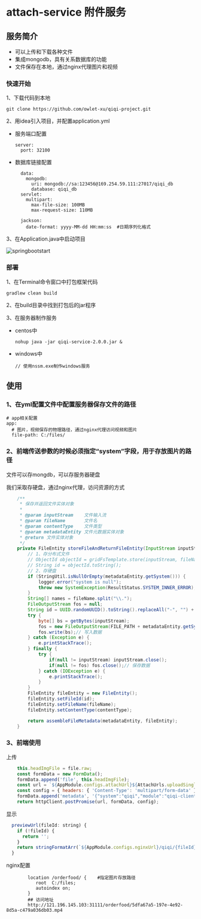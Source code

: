 # attach-service 附件服务

## 服务简介

+ 可以上传和下载各种文件
+ 集成mongodb，具有关系数据库的功能
+ 文件保存在本地，通过nginx代理图片和视频

### 快速开始

1、下载代码到本地

```
git clone https://github.com/owlet-xu/qiqi-project.git
```

2、用idea引入项目，并配置application.yml

- 服务端口配置

  ```
  server:
    port: 32100 
  ```

- 数据库链接配置

  ```
    data:
      mongodb:
        uri: mongodb://sa:123456@169.254.59.111:27017/qiqi_db
        database: qiqi_db
    servlet:
      multipart:
        max-file-size: 100MB
        max-request-size: 110MB
  
    jackson:
      date-format: yyyy-MM-dd HH:mm:ss  #日期序列化格式
  ```

3、在Application.java中启动项目

![springbootstart](D:/Code%20Github/qiqi-project/qiqi-service/docs/imgs/springbootstart.jpg "springbootstart")



### 部署

1、在Terminal命令窗口中打包框架代码

```
gradlew clean build
```

2、在build目录中找到打包后的jar程序

3、在服务器制作服务

- centos中

  ```
  nohup java -jar qiqi-service-2.0.0.jar &
  ```

- windows中

  ```
  // 使用nssm.exe制作windows服务
  ```


## 使用

### 1、在yml配置文件中配置服务器保存文件的路径

```
# app相关配置
app:
  # 图片，视频保存的物理路径，通过nginx代理访问视频和图片
  file-path: C:/files/
```



### 2、前端传送参数的时候必须指定“system”字段，用于存放图片的路径

文件可以存mongdb，可以存服务器硬盘

我们采取存硬盘，通过nginx代理，访问资源的方式

```java
    /**
     * 保存并返回文件实体对象
     *
     * @param inputStream    文件输入流
     * @param fileName       文件名
     * @param contentType    文件类型
     * @param metadataEntity 文件元数据实体对象
     * @return 文件实体对象
     */
    private FileEntity storeFileAndReturnFileEntity(InputStream inputStream, String fileName, String contentType, MetadataEntity metadataEntity) {
        // 1、存分布式文件
        // ObjectId objectId = gridFsTemplate.store(inputStream, fileName, contentType, metadataEntity);
        // String id = objectId.toString();
        // 2、存硬盘
        if (StringUtil.isNullOrEmpty(metadataEntity.getSystem())) {
            logger.error("system is null");
            throw new SystemException(ResultStatus.SYSTEM_INNER_ERROR);
        }
        String[] names = fileName.split("\\.");
        FileOutputStream fos = null;
        String id = UUID.randomUUID().toString().replaceAll("-", "") + "." + names[names.length - 1];
        try {
            byte[] bs = getBytes(inputStream);
            fos = new FileOutputStream(FILE_PATH + metadataEntity.getSystem() + "/" + id);
            fos.write(bs);// 写入数据
        } catch (Exception e) {
            e.printStackTrace();
        } finally {
            try {
                if(null != inputStream) inputStream.close();
                if(null != fos) fos.close();// 保存数据
            } catch (IOException e) {
                e.printStackTrace();
            }
        }
        FileEntity fileEntity = new FileEntity();
        fileEntity.setFileId(id);
        fileEntity.setFileName(fileName);
        fileEntity.setContentType(contentType);

        return assembleFileMetadata(metadataEntity, fileEntity);
    }
```



### 3、前端使用

上传

```javascript
    this.headImgFile = file.raw;
    const formData = new FormData();
    formData.append('file', this.headImgFile);
    const url = `${AppModule.configs.attachUrl}${AttachUrls.uploadSingle}`;
    const config = { headers: { 'Content-Type': 'multipart/form-data' } };
    formData.append('metadata', '{"system":"qiqi","module":"qiqi-client","businessId":""}');
    return httpClient.postPromise(url, formData, config);
```

显示

```javascript
  previewUrl(fileId: string) {
    if (!fileId) {
      return '';
    }
    return stringFormatArr(`${AppModule.configs.nginxUrl}/qiqi/{fileId}`, [fileId]);
  }
```

nginx配置

```
		location /orderfood/ {    #指定图片存放路径
           root  C:/files;
           autoindex on;
        }
        ## 访问地址
        http://121.196.145.103:31111/orderfood/5dfa67a5-197e-4e92-8d5a-c479a036db03.mp4
```

